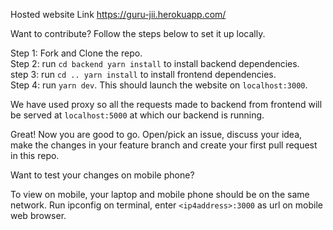 Hosted website Link https://guru-jii.herokuapp.com/

Want to contribute? Follow the steps below to set it up locally.

Step 1: Fork and Clone the repo.<br />
Step 2: run `cd backend yarn install` to install backend dependencies.<br />
step 3: run `cd .. yarn install` to install frontend dependencies.<br />
Step 4: run `yarn dev`. This should launch the website on `localhost:3000`.

We have used proxy so all the requests made to backend from frontend will be served at
`localhost:5000` at which our backend is running.

Great! Now you are good to go. Open/pick an issue, discuss your idea, make the changes in your feature branch and create your first pull request in this repo.

Want to test your changes on mobile phone?

To view on mobile, your laptop and mobile phone should be on the same network.
Run ipconfig on terminal, enter `<ip4address>:3000` as url on mobile web browser. 